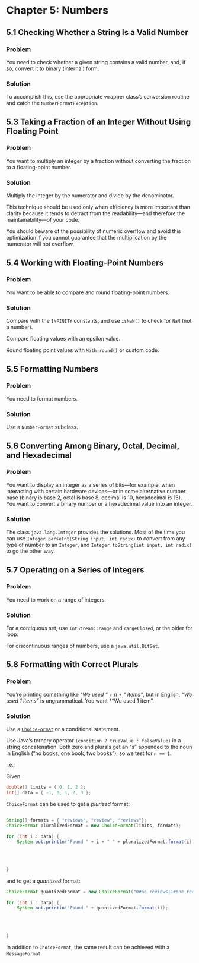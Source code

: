 # Chapter 5: Numbers

## 5.1 Checking Whether a String Is a Valid Number

### Problem

You need to check whether a given string contains a valid number, and, if so, convert it to binary (internal) form.

### Solution

To accomplish this, use the appropriate wrapper class’s conversion routine and catch the `NumberFormatException`.

## 5.3 Taking a Fraction of an Integer Without Using Floating Point

### Problem

You want to multiply an integer by a fraction without converting the fraction to a floating-point number.

### Solution

Multiply the integer by the numerator and divide by the denominator.

This technique should be used only when efficiency is more important than clarity because it tends to detract from the readability—and therefore the maintainability—of your code.

You should beware of the possibility of numeric overflow and avoid this optimization if you cannot guarantee that the multiplication by the numerator will not overflow.

## 5.4 Working with Floating-Point Numbers

### Problem

You want to be able to compare and round floating-point numbers.

### Solution

Compare with the `INFINITY` constants, and use `isNaN()` to check for `NaN` (not a number).

Compare floating values with an epsilon value.

Round floating point values with `Math.round()` or custom code.

## 5.5 Formatting Numbers

### Problem

You need to format numbers.

### Solution

Use a `NumberFormat` subclass.

## 5.6 Converting Among Binary, Octal, Decimal, and Hexadecimal

### Problem

You want to display an integer as a series of bits—for example, when interacting with certain hardware devices—or in some alternative number base (binary is base 2, octal is base 8, decimal is 10, hexadecimal is 16). You want to convert a binary number or a hexadecimal value into an integer.

### Solution

The class `java.lang.Integer` provides the solutions. Most of the time you can use `Integer.parseInt(String input, int radix)` to convert from any type of number to an `Integer`, and `Integer.toString(int input, int radix)` to go the other way.

## 5.7 Operating on a Series of Integers

### Problem

You need to work on a range of integers.

### Solution

For a contiguous set, use `IntStream::range` and `rangeClosed`, or the older for loop.

For discontinuous ranges of numbers, use a `java.util.BitSet`.

## 5.8 Formatting with Correct Plurals

### Problem

You’re printing something like *"We used " + n + " items"*, but in English, *“We used 1 items”* is ungrammatical. You want *“We used 1 item”.

### Solution

Use a [`ChoiceFormat`](https://docs.oracle.com/javase/8/docs/api/java/text/ChoiceFormat.html) or a conditional statement.

Use Java’s ternary operator `(condition ? trueValue : falseValue)` in a string concatenation. Both zero and plurals get an “s” appended to the noun in English (“no books, one book, two books”), so we test for `n == 1`.

i.e.:

Given

```java
double[] limits = { 0, 1, 2 };
int[] data = { -1, 0, 1, 2, 3 };
```

`ChoiceFormat` can be used to get a *plurized* format:

```java

String[] formats = { "reviews", "review", "reviews"};
ChoiceFormat pluralizedFormat = new ChoiceFormat(limits, formats);

for (int i : data) {
    System.out.println("Found " + i + " " + pluralizedFormat.format(i));  // Found -1 reviews
                                                                          // Found 0 reviews
                                                                          // Found 1 review
                                                                          // Found 2 reviews
                                                                          // Found 3 reviews
}
```

and to get a *quantized* format:

```java
ChoiceFormat quantizedFormat = new ChoiceFormat("0#no reviews|1#one review|1<many reviews");

for (int i : data) {
    System.out.println("Found " + quantizedFormat.format(i));             // Found no reviews
                                                                          // Found no reviews
                                                                          // Found one review
                                                                          // Found many reviews
                                                                          // Found many reviews
}
```

In addition to `ChoiceFormat`, the same result can be achieved with a `MessageFormat`.
